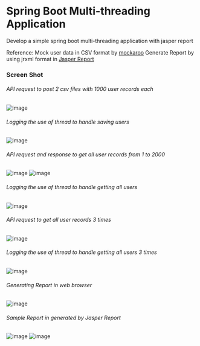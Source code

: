 # Spring Boot Multi-threading Application
Develop a simple spring boot multi-threading application with jasper report
 
Reference: Mock user data in CSV format by [mockaroo](https://www.mockaroo.com/)
Generate Report by using jrxml format in [Jasper Report](https://community.jaspersoft.com/project/jaspersoft-studio/releases)

 ### Screen Shot
###### API request to post 2 csv files with 1000 user records each
![image](https://github.com/ckyyyy/springboot-multithreading/blob/master/image/post_users_request.png)

###### Logging the use of thread to handle saving users
![image](https://github.com/ckyyyy/springboot-multithreading/blob/master/image/save_users_thread.png)

###### API request and response to get all user records from 1 to 2000
![image](https://github.com/ckyyyy/springboot-multithreading/blob/master/image/get_user_request1.png)
![image](https://github.com/ckyyyy/springboot-multithreading/blob/master/image/get_user_request2.png)

###### Logging the use of thread to handle getting all users
![image](https://github.com/ckyyyy/springboot-multithreading/blob/master/image/get_user_thread.png)

###### API request to get all user records 3 times
![image](https://github.com/ckyyyy/springboot-multithreading/blob/master/image/get_user_by_thread_request.png)

###### Logging the use of thread to handle getting all users 3 times
![image](https://github.com/ckyyyy/springboot-multithreading/blob/master/image/get_user_by_thread.png)

###### Generating Report in web browser
![image](https://github.com/ckyyyy/springboot-multithreading/blob/master/image/export_report.png)

###### Sample Report in generated by Jasper Report
![image](https://github.com/ckyyyy/springboot-multithreading/blob/master/image/jasper_report1.png)
![image](https://github.com/ckyyyy/springboot-multithreading/blob/master/image/jasper_report2.png)